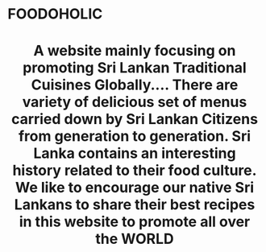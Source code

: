 # FOODOHOLIC
<h1 align="center">A website mainly focusing on promoting Sri Lankan Traditional Cuisines Globally....
		There are variety of delicious set of menus carried down by Sri Lankan Citizens from
		generation to generation. Sri Lanka contains an interesting history related to their 
		food culture. We like to encourage our native Sri Lankans to share their best recipes 
		in this website to promote all over the WORLD</h1>
